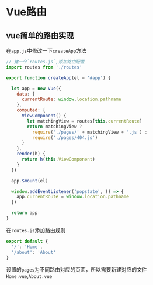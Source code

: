 # Vue路由

## vue简单的路由实现

在`app.js`中修改一下`createApp`方法

```js
// 建一个`routes.js`,添加路由配置
import routes from './routes'

export function createApp(el = '#app') {

  let app = new Vue({
    data: {
      currentRoute: window.location.pathname
    },
    computed: {
      ViewComponent() {
        let matchingView = routes[this.currentRoute]
        return matchingView ?
          require('./pages/' + matchingView + '.js') :
          require('./pages/404.js')
      }
    },
    render(h) {
      return h(this.ViewComponent)
    }
  })

  app.$mount(el)

  window.addEventListener('popstate', () => {
    app.currentRoute = window.location.pathname
  })

  return app
}
```

在`routes.js`添加路由规则

```js
export default {
  '/': 'Home',
  '/about': 'About'
}
```

设置的`pages`为不同路由对应的页面，所以需要新建对应的文件`Home.vue`,`About.vue`